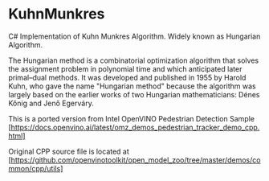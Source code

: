 # KuhnMunkres
C# Implementation of Kuhn Munkres Algorithm. Widely known as Hungarian Algorithm.

The Hungarian method is a combinatorial optimization algorithm that solves the assignment problem in polynomial time and which anticipated later primal–dual methods. It was developed and published in 1955 by Harold Kuhn, who gave the name "Hungarian method" because the algorithm was largely based on the earlier works of two Hungarian mathematicians: Dénes Kőnig and Jenő Egerváry.

This is a ported version from Intel OpenVINO Pedestrian Detection Sample [https://docs.openvino.ai/latest/omz_demos_pedestrian_tracker_demo_cpp.html] 

Original CPP source file is located at [https://github.com/openvinotoolkit/open_model_zoo/tree/master/demos/common/cpp/utils]
